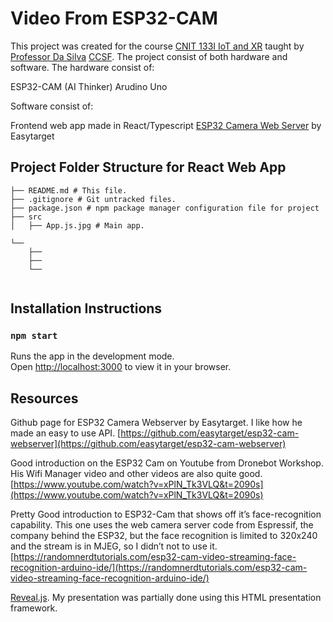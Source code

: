 # Video From ESP32-CAM

This project was created for the course [CNIT 133I IoT and XR](https://www.coursicle.com/ccsf/courses/CNIT/133I/) taught by [Professor Da Silva](https://cdasilva.info/) [CCSF](https://www.ccsf.edu/).  The project consist of both hardware and software.  The hardware consist of:

ESP32-CAM (AI Thinker)
Arudino Uno

Software consist of:

Frontend web app made in React/Typescript
[ESP32 Camera Web Server](https://github.com/easytarget/esp32-cam-webserver) by Easytarget

## Project Folder Structure for React Web App
```
├── README.md # This file.
├── .gitignore # Git untracked files.
├── package.json # npm package manager configuration file for project
├── src
│   ├── App.js.jpg # Main app.

└──
    ├──
    ├──
    └──


```
## Installation Instructions

### `npm start`

Runs the app in the development mode.\
Open [http://localhost:3000](http://localhost:3000) to view it in your browser.

## Resources

Github page for ESP32 Camera Webserver by Easytarget.  I like how he made an easy to use API. [https://github.com/easytarget/esp32-cam-webserver](https://github.com/easytarget/esp32-cam-webserver)

Good introduction on the ESP32 Cam on Youtube from Dronebot Workshop.  His Wifi Manager video and other videos are also quite good.  [https://www.youtube.com/watch?v=xPlN_Tk3VLQ&t=2090s](https://www.youtube.com/watch?v=xPlN_Tk3VLQ&t=2090s)

Pretty Good introduction to ESP32-Cam that shows off it’s face-recognition capability.  This one uses the web camera server code from Espressif, the company behind the ESP32, but the face recognition is limited to 320x240 and the stream is in MJEG, so I didn’t not to use it.[https://randomnerdtutorials.com/esp32-cam-video-streaming-face-recognition-arduino-ide/](https://randomnerdtutorials.com/esp32-cam-video-streaming-face-recognition-arduino-ide/)

[Reveal.js](https://revealjs.com/).  My presentation was partially done using this HTML presentation framework.
